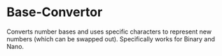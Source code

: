 # Base-Convertor
Converts number bases and uses specific characters to represent new numbers (which can be swapped out). Specifically works for Binary and Nano.
